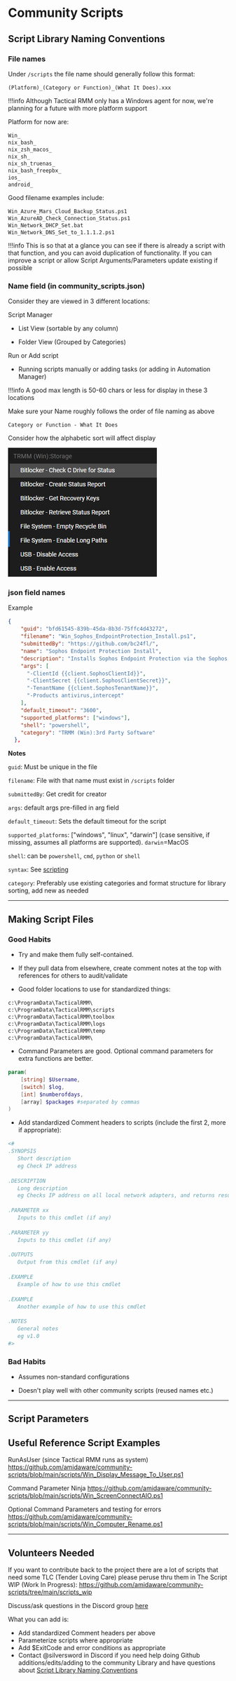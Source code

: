 # Community Scripts

## Script Library Naming Conventions

### File names

Under `/scripts` the file name should generally follow this format:

```text
(Platform)_(Category or Function)_(What It Does).xxx
```

!!!info
    Although Tactical RMM only has a Windows agent for now, we're planning for a future with more platform support

Platform for now are:

```text
Win_
nix_bash_
nix_zsh_macos_
nix_sh_
nix_sh_truenas_
nix_bash_freepbx_
ios_
android_
```

Good filename examples include:

```text
Win_Azure_Mars_Cloud_Backup_Status.ps1
Win_AzureAD_Check_Connection_Status.ps1
Win_Network_DHCP_Set.bat
Win_Network_DNS_Set_to_1.1.1.2.ps1
```

!!!info
    This is so that at a glance you can see if there is already a script with that function, and you can avoid duplication of functionality. If you can improve a script or allow Script Arguments/Parameters update existing if possible

### Name field (in community_scripts.json)

Consider they are viewed in 3 different locations:

Script Manager

- List View (sortable by any column)

- Folder View (Grouped by Categories)

Run or Add script

- Running scripts manually or adding tasks (or adding in Automation Manager)

!!!info
    A good max length is 50-60 chars or less for display in these 3 locations

Make sure your Name roughly follows the order of file naming as above

```text
Category or Function - What It Does
```

 Consider how the alphabetic sort will affect display

![json_name_examples](images/community_scripts_name_field_example1.png)

### json field names

Example

```json
{
    "guid": "bfd61545-839b-45da-8b3d-75ffc4d43272",
    "filename": "Win_Sophos_EndpointProtection_Install.ps1",
    "submittedBy": "https://github.com/bc24fl/",
    "name": "Sophos Endpoint Protection Install",
    "description": "Installs Sophos Endpoint Protection via the Sophos API.  Products include Antivirus, InterceptX, MDR, Device Encryption.  The script requires API credentials, Custom Fields, and Arguments passed to script.  See script comments for details",
    "args": [
      "-ClientId {{client.SophosClientId}}",
      "-ClientSecret {{client.SophosClientSecret}}",
      "-TenantName {{client.SophosTenantName}}",
      "-Products antivirus,intercept"
    ],
    "default_timeout": "3600",
    "supported_platforms": ["windows"],
    "shell": "powershell",
    "category": "TRMM (Win):3rd Party Software"
  },
```

**Notes**

`guid`: Must be unique in the file

`filename`: File with that name must exist in `/scripts` folder

`submittedBy`: Get credit for creator

`args`: default args pre-filled in arg field

`default_timeout`: Sets the default timeout for the script

`supported_platforms`: ["windows", "linux", "darwin"] (case sensitive, if missing, assumes all platforms are supported). `darwin`=MacOS

`shell`: can be `powershell`, `cmd`, `python` or `shell`

`syntax`: See [scripting](functions/scripting.md#)

`category`: Preferably use existing categories and format structure for library sorting, add new as needed

*****

## Making Script Files

### Good Habits

- Try and make them fully self-contained.

- If they pull data from elsewhere, create comment notes at the top with references for others to audit/validate

- Good folder locations to use for standardized things:

```text
c:\ProgramData\TacticalRMM\
c:\ProgramData\TacticalRMM\scripts
c:\ProgramData\TacticalRMM\toolbox
c:\ProgramData\TacticalRMM\logs
c:\ProgramData\TacticalRMM\temp
c:\ProgramData\TacticalRMM\
```

- Command Parameters are good. Optional command parameters for extra functions are better.

```powershell
param(
    [string] $Username,
    [switch] $log,
    [int] $numberofdays,
    [array] $packages #separated by commas
)

```

- Add standardized Comment headers to scripts (include the first 2, more if appropriate):

```powershell
<#
.SYNOPSIS
   Short description
   eg Check IP address

.DESCRIPTION
   Long description
   eg Checks IP address on all local network adapters, and returns results

.PARAMETER xx
   Inputs to this cmdlet (if any)

.PARAMETER yy
   Inputs to this cmdlet (if any)

.OUTPUTS
   Output from this cmdlet (if any)

.EXAMPLE
   Example of how to use this cmdlet

.EXAMPLE
   Another example of how to use this cmdlet

.NOTES
   General notes
   eg v1.0
#>
```

### Bad Habits

- Assumes non-standard configurations

- Doesn't play well with other community scripts (reused names etc.)

*****

## Script Parameters



## Useful Reference Script Examples

RunAsUser (since Tactical RMM runs as system)
<https://github.com/amidaware/community-scripts/blob/main/scripts/Win_Display_Message_To_User.ps1>

Command Parameter Ninja
<https://github.com/amidaware/community-scripts/blob/main/scripts/Win_ScreenConnectAIO.ps1>

Optional Command Parameters and testing for errors
<https://github.com/amidaware/community-scripts/blob/main/scripts/Win_Computer_Rename.ps1>

*****

## Volunteers Needed

If you want to contribute back to the project there are a lot of scripts that need some TLC (Tender Loving Care) please peruse thru them in The Script WIP (Work In Progress): <https://github.com/amidaware/community-scripts/tree/main/scripts_wip>

Discuss/ask questions in the Discord group [here](https://discord.com/channels/736478043522072608/744281869499105290)

What you can add is:

- Add standardized Comment headers per above
- Parameterize scripts where appropriate
- Add $ExitCode and error conditions as appropriate
- Contact @silversword in Discord if you need help doing Github additions/edits/adding to the community Library and have questions about [Script Library Naming Conventions](#script-library-naming-conventions)
